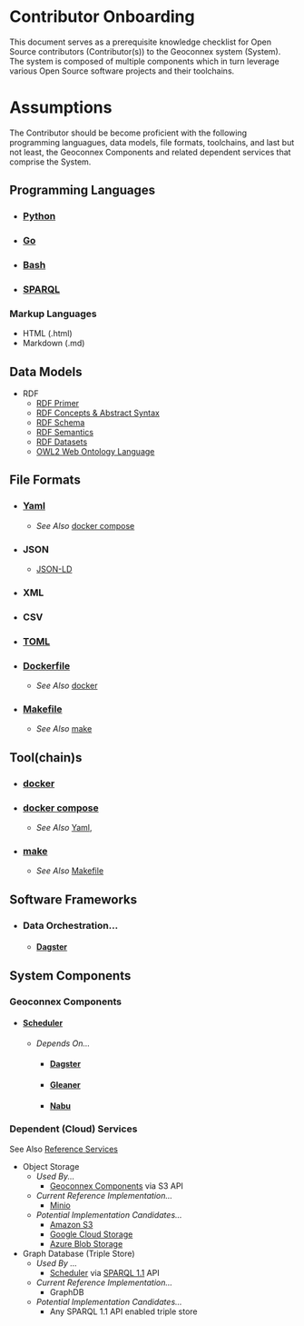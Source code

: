# Contributor Onboarding
This document serves as a prerequisite knowledge checklist for Open Source contributors (Contributor(s)) to the Geoconnex system (System). The system is composed of multiple components which in turn leverage various Open Source software projects and their toolchains.  

# Assumptions

The Contributor should be become proficient with the following programming languagues, data models, file formats, toolchains, and last but not least, the Geoconnex Components and related dependent services that comprise the System.

## Programming Languages

* ### [Python](https://python.org)
* ### [Go](https://https://go.dev/)
* ### [Bash](https://www.gnu.org/software/bash/manual/bash.html)
* ### [SPARQL](https://www.w3.org/TR/sparql11-query/)

### Markup Languages

- HTML (.html)
- Markdown (.md)

## Data Models
* RDF
    - [RDF Primer](https://www.w3.org/TR/rdf11-primer/)
    - [RDF Concepts & Abstract Syntax](https://www.w3.org/TR/2014/REC-rdf11-concepts-20140225/)
    - [RDF Schema](https://www.w3.org/TR/2014/REC-rdf-schema-20140225/)
     - [RDF Semantics](https://www.w3.org/TR/2014/REC-rdf11-mt-20140225/)
    - [RDF Datasets](https://www.w3.org/TR/2014/NOTE-rdf11-datasets-20140225/)
    - [OWL2 Web Ontology Language](https://www.w3.org/TR/owl2-overview/)



## File Formats

* ### [Yaml](https://yaml.org/)
    - *See Also* [docker compose](#docker-compose)
* ### JSON
    - [JSON-LD](https://json-ld.org/)
* ### XML
* ### CSV
* ### [TOML](https://toml.io/en/)
* ### [Dockerfile](https://docs.docker.com/engine/reference/builder/) 
    - *See Also* [docker](#docker) 
* ### [Makefile](https://makefiletutorial.com/) 
    - *See Also* [make](#make)

## Tool(chain)s

* ### [docker](https://docs.docker.com/engine/reference/commandline/cli/) 
* ### [docker compose](https://docs.docker.com/compose/)
    - *See Also* [Yaml](#yaml), 
* ### [make](https://www.gnu.org/software/make/manual/make.html)
    - *See Also* [Makefile](#makefile)

## Software Frameworks

* ### Data Orchestration...
    - #### [Dagster](https://docs.dagster.io/getting-started?utm_source=google&utm_medium=cpc&utm_campaign=18132832715&utm_content=138233353817&utm_term=dag%20orchestration&gclid=CjwKCAiA75itBhA6EiwAkho9e3IGy6NQIF6hHnGOXWb7WUllguRcvHw7rT919J_DgTgcA8vpmkJnQBoCu9QQAvD_BwE)


## System Components 

### Geoconnex Components
* #### [Scheduler](https://github.com/gleanerio/scheduler)
    - *Depends On...* 
        - #### [Dagster](https://docs.dagster.io/getting-started?utm_source=google&utm_medium=cpc&utm_campaign=18132832715&utm_content=138233353817&utm_term=dag%20orchestration&gclid=CjwKCAiA75itBhA6EiwAkho9e3IGy6NQIF6hHnGOXWb7WUllguRcvHw7rT919J_DgTgcA8vpmkJnQBoCu9QQAvD_BwE)
        - #### [Gleaner](https://github.com/gleanerio/gleaner)
        - #### [Nabu](https://github.com/gleanerio/nabu) 

### Dependent (Cloud) Services 

See Also [Reference Services](README.md#reference-services)

* Object Storage
    - *Used By...*
        - [Geoconnex Components](#geoconnex-components) via S3 API
    - *Current Reference Implementation...*
        - [Minio](https://github.com/minio/minio)
    - *Potential Implementation Candidates...*
        - [Amazon S3](https://www.google.com/search?q=Amazon+S3)
        - [Google Cloud Storage](https://www.google.com/search?q=Google+Cloud+Storage)
        - [Azure Blob Storage](https://www.google.com/search?q=Azure+Blob+Storage)
* Graph Database (Triple Store)
    - *Used By ...*
        - [Scheduler](#scheduler) via [SPARQL 1.1](#sparql) API
    - *Current Reference Implementation...*
        - GraphDB
    - *Potential Implementation Candidates...*
        - Any SPARQL 1.1 API enabled triple store

